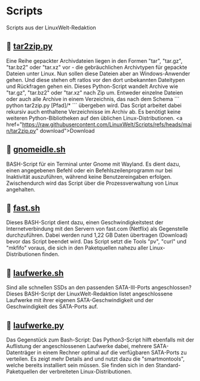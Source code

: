 # Scripts
Scripts aus der LinuxWelt-Redaktion

## :page_with_curl: [tar2zip.py](https://github.com/LinuxWelt/Scripts/blob/main/tar2zip.py) 
Eine Reihe gepackter Archivdateien liegen in den Formen "tar", "tar.gz", "tar.bz2" oder "tar.xz" vor - die gebräuchlichen Archivtypen für gepackte Dateien unter Linux. Nun sollen diese Dateien aber an Windows-Anwender gehen. Und diese stehen oft ratlos vor den dort unbekannten Dateitypen und Rückfragen gehen ein. Dieses Python-Script wandelt Archive wie "tar.gz", "tar.bz2" oder "tar.xz" nach Zip um. Entweder einzelne Dateien oder auch alle Archive in einem Verzeichnis, das nach dem Schema 
´´´
python tar2zip.py [Pfad]/*
´´´
übergeben wird. Das Script arbeitet dabei rekursiv auch enthaltene Verzeichnisse im Archiv ab. Es benötigt keine weiteren Python-Bibliotheken auf den üblichen Linux-Distributionen. <a href="https://raw.githubusercontent.com/LinuxWelt/Scripts/refs/heads/main/tar2zip.py" download">Download</a>

## :page_with_curl: [gnomeidle.sh](https://github.com/LinuxWelt/Scripts/blob/main/gnomeidle.sh)
BASH-Script für ein Terminal unter Gnome mit Wayland. Es dient dazu, einen angegebenen Befehl oder ein Befehlszeilenprogramm nur bei Inaktivität auszuführen, während keine Benutzereingaben erfolgen. Zwischendurch wird das Script über die Prozessverwaltung von Linux angehalten.

## :page_with_curl: [fast.sh](https://github.com/LinuxWelt/Scripts/blob/main/fast.sh)
Dieses BASH-Script dient dazu, einen Geschwindigkeitstest der Internetverbindung mit den Servern von fast.com (Netflix) als Gegenstelle durchzuführen. Dabei
werden rund 1,22 GB Daten übertragen (Download) bevor das Script beendet wird. Das Script setzt die Tools "pv", "curl" und "mkfifo" voraus,
die sich in den Paketquellen nahezu aller Linux-Distributionen finden.

## :page_with_curl: [laufwerke.sh](https://github.com/LinuxWelt/Scripts/blob/main/laufwerke.sh)
Sind alle schnellen SSDs an den passenden SATA-III-Ports angeschlossen? Dieses BASH-Script der LinuxWelt-Redaktion listet angeschlossene Laufwerke mit ihrer eigenen SATA-Geschwindigkeit und der Geschwindigkeit des SATA-Ports auf.

## :page_with_curl: [laufwerke.py](https://github.com/LinuxWelt/Scripts/blob/main/laufwerke.py)
Das Gegenstück zum Bash-Script: Das Python3-Script hilft ebenfalls mit der Auflistung der angeschlossenen Laufwerke dabei, mehrere SATA-Datenträger in einem Rechner optimal auf die verfügbaren SATA-Ports zu verteilen. Es zeigt mehr Details and und nutzt dazu die "smartmontools", welche bereits installiert sein müssen. Sie finden sich in den Standard-Paketquellen der verbreiteten Linux-Distributionen.


